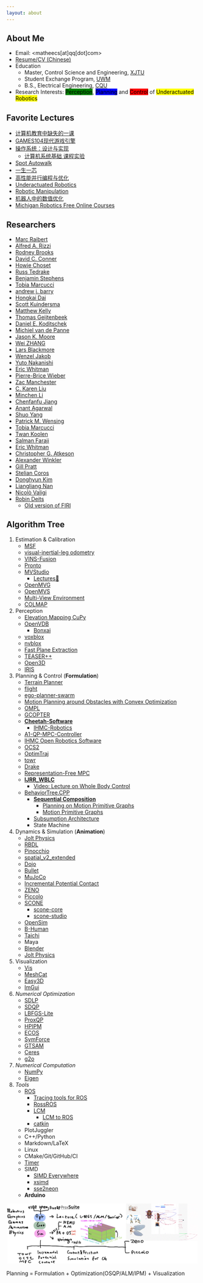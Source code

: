 ```yaml
---
layout: about
---
```


## About Me

- Email: <matheecs[at]qq[dot]com>
- [Resume/CV (Chinese)](/files/cv/cv2022.pdf)
- Education
  - Master, Control Science and Engineering, [XJTU](http://en.xjtu.edu.cn)
  - Student Exchange Program, [UWM](https://uwm.edu)
  - B.S., Electrical Engineering, [CQU](https://www.cqu.edu.cn)
- Research Interests: <mark style="background-color: green">Perception</mark>, <mark style="background-color: blue">Planning</mark> and <mark style="background-color: red">Control</mark> of <mark>Underactuated Robotics<mark/>

## Favorite Lectures

- [计算机教育中缺失的一课](https://missing-semester-cn.github.io)
- [GAMES104现代游戏引擎](https://space.bilibili.com/512313464/channel/collectiondetail?sid=292637)
- [操作系统：设计与实现](http://jyywiki.cn/OS/2022/)
  - [计算机系统基础 课程实验](https://nju-projectn.github.io/ics-pa-gitbook/ics2021/index.html)
- [Spot Autowalk](https://support.bostondynamics.com/s/spot/autowalk)
- [一生一芯](https://ysyx.oscc.cc)
- [高性能并行编程与优化](https://github.com/parallel101/course)
- [Underactuated Robotics](http://underactuated.mit.edu)
- [Robotic Manipulation](https://manipulation.csail.mit.edu)
- [机器人中的数值优化](https://www.shenlanxueyuan.com/course/531)
- [Michigan Robotics Free Online Courses](https://robotics.umich.edu/academics/courses/online-courses/)

## Researchers

- [Marc Raibert](http://www.ai.mit.edu/projects/leglab/old-leglab/people/mxr.html)
- [Alfred A. Rizzi](https://scholar.google.com/citations?user=GAwdhxEAAAAJ&hl=en)
- [Rodney Brooks](https://rodneybrooks.com)
- [David C. Conner](https://scholar.google.com/citations?user=sb3lPX8AAAAJ&hl=en)
- [Howie Choset](https://www.cs.cmu.edu/~./choset/)
- [Russ Tedrake](https://groups.csail.mit.edu/locomotion/russt.html)
- [Benjamin Stephens](https://www.cs.cmu.edu/~bstephe1/)
- [Tobia Marcucci](https://tobiamarcucci.github.io)
- [andrew j. barry](https://abarry.org)
- [Hongkai Dai](https://hongkai-dai.github.io)
- [Scott Kuindersma](https://scottk.seas.harvard.edu)
- [Matthew Kelly](http://www.matthewpeterkelly.com)
- [Thomas Geijtenbeek](https://www.goatstream.com/research/)
- [Daniel E. Koditschek](https://www.seas.upenn.edu/~kod/)
- [Michiel van de Panne](https://www.cs.ubc.ca/~van/)
- [Jason K. Moore](https://www.moorepants.info)
- [Wei ZHANG](http://www.wzhanglab.site/members/)
- [Lars Blackmore](http://larsblackmore.com)
- [Wenzel Jakob](https://rgl.epfl.ch/people/wjakob)
- [Yuto Nakanishi](https://spectrum.ieee.org/schaft-robot-company-bought-by-google-darpa-robotics-challenge-winner)
- [Eric Whitman](https://www.cs.cmu.edu/~cga/ewhitman/)
- [Pierre-Brice Wieber](http://www.inrialpes.fr/bipop/people/wieber/)
- [Zac Manchester](http://roboticexplorationlab.org)
- [C. Karen Liu](https://profiles.stanford.edu/c-karen-liu)
- [Minchen Li](https://www.math.ucla.edu/~minchen/)
- [Chenfanfu Jiang](https://www.math.ucla.edu/~cffjiang/)
- [Anant Agarwal](https://en.wikipedia.org/wiki/Anant_Agarwal)
- [Shuo Yang](https://shuoyangrobotics.github.io)
- [Patrick M. Wensing](https://sites.nd.edu/pwensing/)
- [Tobia Marcucci](https://tobiamarcucci.github.io)
- [Twan Koolen](https://scholar.google.com/citations?user=0k4k1WUAAAAJ&hl=en)
- [Salman Faraji](https://salmanfaraji.github.io)
- [Eric Whitman](https://www.cs.cmu.edu/~cga/ewhitman/)
- [Christopher G. Atkeson](http://www.cs.cmu.edu/~cga/)
- [Alexander Winkler](http://alex-winkler.com)
- [Gill Pratt](https://scholar.google.com/citations?user=lvUyYroAAAAJ&hl=en)
- [Stelian Coros](http://crl.ethz.ch/people/coros/index.html)
- [Donghyun Kim](https://dhkim0821.github.io)
- [Liangliang Nan](https://3d.bk.tudelft.nl/liangliang/)
- [Nicolò Valigi](https://nicolovaligi.com)
- [Robin Deits](https://blog.robindeits.com/pages/about/)
  - [Old version of FIRI](https://github.com/ZJU-FAST-Lab/GCOPTER/blob/ebfbeaf49b2ea20618290e4b6eda3d0e4c333f44/gcopter/include/gcopter/firi.hpp#L25)

## Algorithm Tree

1. Estimation & Calibration
   - [MSF](https://github.com/ethz-asl/ethzasl_msf)
   - [visual-inertial-leg odometry](https://github.com/ShuoYangRobotics/tightly-coupled-visual-inertial-leg-odometry)
   - [VINS-Fusion](https://github.com/HKUST-Aerial-Robotics/VINS-Fusion)
   - [Pronto](https://github.com/ori-drs/pronto)
   - [MVStudio](https://github.com/LiangliangNan/MVStudio)
     - [Lectures🏫](https://3d.bk.tudelft.nl/courses/geo1016/lectures.html)
   - [OpenMVG](https://github.com/openMVG/openMVG)
   - [OpenMVS](https://github.com/cdcseacave/openMVS)
   - [Multi-View Environment](https://github.com/simonfuhrmann/mve)
   - [COLMAP](https://github.com/colmap/colmap)
2. Perception
   - [Elevation Mapping CuPy](https://github.com/leggedrobotics/elevation_mapping_cupy)
   - [OpenVDB](https://www.openvdb.org)
     - [Bonxai](https://github.com/facontidavide/Bonxai)
   - [voxblox](https://github.com/ethz-asl/voxblox)
   - [nvblox](https://github.com/nvidia-isaac/nvblox)
   - [Fast Plane Extraction](https://github.com/ai4ce/peac)
   - [TEASER++](https://github.com/MIT-SPARK/TEASER-plusplus)
   - [Open3D](https://github.com/isl-org/Open3D)
   - [IRIS](https://github.com/rdeits/iris-distro)
3. Planning & Control (**Formulation**)
   - [Terrain Planner](https://github.com/leggedrobotics/art_planner)
   - [flight](https://github.com/andybarry/flight)
   - [ego-planner-swarm](https://github.com/ZJU-FAST-Lab/ego-planner-swarm)
   - [Motion Planning around Obstacles with Convex Optimization](https://github.com/mpetersen94/gcs)
   - [OMPL](https://ompl.kavrakilab.org)
   - [GCOPTER](https://github.com/ZJU-FAST-Lab/GCOPTER)
   - [**Cheetah-Software**](https://github.com/mit-biomimetics/Cheetah-Software)
     - [IHMC-Robotics](https://github.com/GabrielEGC/IHMC-Robotics)
   - [A1-QP-MPC-Controller](https://github.com/matheecs/A1-QP-MPC-Controller)
   - [IHMC Open Robotics Software](https://github.com/ihmcrobotics/ihmc-open-robotics-software)
   - [OCS2](https://github.com/leggedrobotics/ocs2)
   - [OptimTraj](https://github.com/MatthewPeterKelly/OptimTraj)
   - [towr](https://github.com/ethz-adrl/towr)
   - [Drake](https://github.com/RobotLocomotion/drake)
   - [Representation-Free MPC](https://github.com/YanranDing/RF-MPC)
   - [**IJRR_WBLC**](https://github.com/dhkim0821/IJRR_WBLC)
     - [Video: Lecture on Whole Body Control](https://www.youtube.com/watch?v=RXT6Q96SRO4)
   - [BehaviorTree.CPP](https://github.com/BehaviorTree/BehaviorTree.CPP)
     - [**Sequential Composition**](https://matheecs.tech/study/2022/08/23/SC.html)
       - [Planning on Motion Primitive Graphs](https://www.youtube.com/watch?v=K3-xVWL08nk)
       - [Motion Primitive Graphs](https://www.youtube.com/watch?v=3vsk00a4XBg)
     - [Subsumption Architecture](http://users.dimi.uniud.it/~antonio.dangelo/Robotica/2013/lessons/M02mar20.pdf)
     - State Machine
4. Dynamics & Simulation (**Animation**)
   - [Jolt Physics](https://github.com/jrouwe/JoltPhysics)
   - [RBDL](https://github.com/rbdl/rbdl)
   - [Pinocchio](https://github.com/stack-of-tasks/pinocchio)
   - [spatial_v2_extended](https://github.com/ROAM-Lab-ND/spatial_v2_extended)
   - [Dojo](https://github.com/dojo-sim/Dojo.jl)
   - [Bullet](https://github.com/bulletphysics/bullet3)
   - [MuJoCo](https://github.com/deepmind/mujoco)
   - [Incremental Potential Contact](https://github.com/ipc-sim/IPC)
   - [ZENO](https://github.com/zenustech/zeno)
   - [Piccolo](https://github.com/BoomingTech/Piccolo)
   - [SCONE](https://scone.software/doku.php)
     - [scone-core](https://github.com/tgeijten/scone-core)
     - [scone-studio](https://github.com/tgeijten/scone-studio)
   - [OpenSim](https://simtk.org/projects/opensim)
   - [B-Human](https://github.com/bhuman/BHumanCodeRelease)
   - [Taichi](https://github.com/taichi-dev/taichi)
   - Maya
   - [Blender](https://github.com/blender/blender)
   - [Jolt Physics](https://github.com/jrouwe/JoltPhysics)
5. Visualization
   - [Vis](https://github.com/rvbust/Vis)
   - [MeshCat](https://github.com/rdeits/meshcat-python)
   - [Easy3D](https://github.com/LiangliangNan/Easy3D)
   - [ImGui](https://github.com/ocornut/imgui)
6. *Numerical Optimization*
   - [SDLP](https://github.com/ZJU-FAST-Lab/SDLP)
   - [SDQP](https://github.com/ZJU-FAST-Lab/SDQP)
   - [LBFGS-Lite](https://github.com/ZJU-FAST-Lab/LBFGS-Lite)
   - [ProxQP](https://github.com/Simple-Robotics/proxsuite)
   - [HPIPM](https://github.com/giaf/hpipm)
   - [ECOS](https://github.com/embotech/ecos)
   - [SymForce](https://github.com/symforce-org/symforce)
   - [GTSAM](https://github.com/borglab/gtsam)
   - [Ceres](https://github.com/ceres-solver/ceres-solver)
   - [g2o](https://github.com/RainerKuemmerle/g2o)
7. *Numerical Computation*
   - [NumPy](https://numpy.org)
   - [Eigen](https://eigen.tuxfamily.org/index.php?title=Main_Page)
8. *Tools*
   - [ROS](https://github.com/ros/ros_comm)
     - [Tracing tools for ROS](https://github.com/boschresearch/ros1_tracetools)
     - [RossROS](https://github.com/rlhatton/RossROS)
     - [LCM](https://github.com/lcm-proj/lcm)
       - [LCM to ROS](https://github.com/nrjl/lcm_to_ros)
     - [catkin](https://github.com/ros/catkin)
   - PlotJuggler
   - C++/Python
   - Markdown/LaTeX
   - Linux
   - CMake/Git/GitHub/CI
   - [Timer](https://github.com/LiangliangNan/Timer)
   - SIMD
     - [SIMD Everywhere](https://github.com/simd-everywhere/simde)
     - [xsimd](https://github.com/xtensor-stack/xsimd)
     - [sse2neon](https://github.com/DLTcollab/sse2neon)
   - **Arduino**

<p align="center">
  <img src="/images/note2022.png" width="500"/>
</p>

Planning = Formulation + Optimization(OSQP/ALM/IPM) + Visualization
